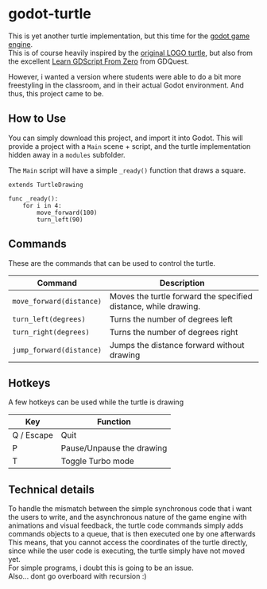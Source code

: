 godot-turtle
============
 
This is yet another turtle implementation, but this time for the [godot game engine](godot.com).  
This is of course heavily inspired by the [original LOGO turtle](https://techcommunity.microsoft.com/t5/small-basic-blog/small-basic-the-history-of-the-logo-turtle/ba-p/337073), but also from the excellent [Learn GDScript From Zero](https://github.com/GDQuest/learn-gdscript) from GDQuest.

However, i wanted a version where students were able to do a bit more freestyling in the classroom, and in their actual Godot environment. And thus, this project came to be.

## How to Use

You can simply download this project, and import it into Godot. This will provide a project with a `Main` scene + script, and the turtle implementation hidden away in a `modules` subfolder.

The `Main` script will have a simple `_ready()` function that draws a square.

	extends TurtleDrawing

	func _ready():
		for i in 4:
			move_forward(100)
			turn_left(90)

## Commands

These are the commands that can be used to control the turtle.

| Command                  | Description                                                     |
| ------------------------ | --------------------------------------------------------------- |
| `move_forward(distance)` | Moves the turtle forward the specified distance, while drawing. |
| `turn_left(degrees)`     | Turns the number of degrees left                                |
| `turn_right(degrees)`    | Turns the number of degrees right                               |
| `jump_forward(distance)` | Jumps the distance forward without drawing                      |

## Hotkeys

A few hotkeys can be used while the turtle is drawing

| Key        | Function                  |
| ---------- | ------------------------- |
| Q / Escape | Quit                      |
| P          | Pause/Unpause the drawing |
| T          | Toggle Turbo mode         |

## Technical details

To handle the mismatch between the simple synchronous code that i want the users to write, and the asynchronous nature of the game engine with animations and visual feedback, the turtle code commands simply adds commands objects to a queue, that is then executed one by one afterwards
This means, that you cannot access the coordinates of the turtle directly, since while the user code is executing, the turtle simply have not moved yet.  
For simple programs, i doubt this is going to be an issue.  
Also... dont go overboard with recursion :)

